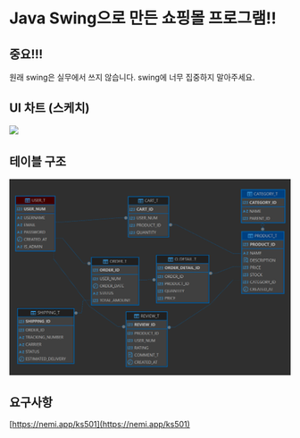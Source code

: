 # Java Swing으로 만든 쇼핑몰 프로그램!!

## 중요!!!

원래 swing은 실무에서 쓰지 않습니다. swing에 너무 집중하지 말아주세요. 

## UI 차트 (스케치)

![](./docs/KShopping_ui_sketch.png)

## 테이블 구조

![](./docs/KShopping_tables.png)

## 요구사항

[https://nemi.app/ks501](https://nemi.app/ks501)
